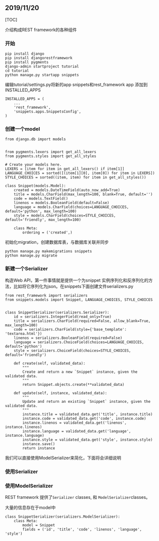 ## 2019/11/20

[TOC]

介绍构成REST framework的各种组件

### 开始

```
pip install django
pip install djangorestframework
pip install pygments
django-admin startproject tutorial
cd tutorial
python manage.py startapp snippets
```

编辑tutorial/settings.py将新的app snippets和rest_framework app 添加到 INSTALLED_APPS

```
INSTALLED_APPS = (
    ...
    'rest_framework',
    'snippets.apps.SnippetsConfig',
)
```

### 创建一个model

```
from django.db import models


from pygments.lexers import get_all_lexers
from pygments.styles import get_all_styles

# Create your models here.
LEXERS = [item for item in get_all_lexers() if item[1]]
LANGUAGE_CHOICES = sorted([(item[1][0], item[0]) for item in LEXERS])
STYLE_CHOICES = sorted((item, item) for item in get_all_styles())

class Snippet(models.Model):
    created = models.DateTimeField(auto_now_add=True)
    title = models.CharField(max_length=100, blank=True, default='')
    code = models.TextField()
    linenos = models.BooleanField(default=False)
    language = models.CharField(choices=LANGUAGE_CHOICES, default='python', max_length=100)
    style = models.CharField(choices=STYLE_CHOICES, default='friendly', max_length=100)

    class Meta:
        ordering = ('created',)
```

初始化migration，创建数据库表，与数据库关联并同步

```
python manage.py makemigrations snippets
python manage.py migrate
```

### 新建一个Serializer

构造Web API，第一件事情就是提供一个为snippet 实例序列化和反序列化的方法，比如将它序列化为json。在snippets下面创建文件serializers.py

```
from rest_framework import serializers
from snippets.models import Snippet, LANGUAGE_CHOICES, STYLE_CHOICES


class SnippetSerializer(serializers.Serializer):
    id = serializers.IntegerField(read_only=True)
    title = serializers.CharField(required=False, allow_blank=True, max_length=100)
    code = serializers.CharField(style={'base_template': 'textarea.html'})
    linenos = serializers.BooleanField(required=False)
    language = serializers.ChoiceField(choices=LANGUAGE_CHOICES, default='python')
    style = serializers.ChoiceField(choices=STYLE_CHOICES, default='friendly')

    def create(self, validated_data):
        """
        Create and return a new `Snippet` instance, given the validated data.
        """
        return Snippet.objects.create(**validated_data)

    def update(self, instance, validated_data):
        """
        Update and return an existing `Snippet` instance, given the validated data.
        """
        instance.title = validated_data.get('title', instance.title)
        instance.code = validated_data.get('code', instance.code)
        instance.linenos = validated_data.get('linenos', instance.linenos)
        instance.language = validated_data.get('language', instance.language)
        instance.style = validated_data.get('style', instance.style)
        instance.save()
        return instance
```

我们可以直接使用ModelSerializer来简化，下面将会详细说明

### 使用Serializer

### 使用ModelSerializer

 REST framework 提供了`Serializer` classes, 和 `ModelSerializer`classes。

大量的信息存在于model中

```
class SnippetSerializer(serializers.ModelSerializer):
    class Meta:
        model = Snippet
        fields = ('id', 'title', 'code', 'linenos', 'language', 'style')
```


